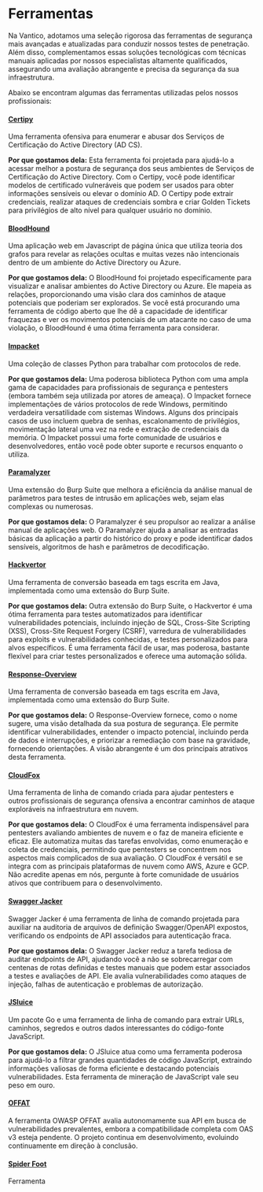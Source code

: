 # Ferramentas

Na Vantico, adotamos uma seleção rigorosa das ferramentas de segurança mais avançadas e atualizadas para conduzir nossos testes de penetração. Além disso, complementamos essas soluções tecnológicas com técnicas manuais aplicadas por nossos especialistas altamente qualificados, assegurando uma avaliação abrangente e precisa da segurança da sua infraestrutura.

Abaixo se encontram algumas das ferramentas utilizadas pelos nossos profissionais:

#### [Certipy](https://github.com/ly4k/Certipy)

Uma ferramenta ofensiva para enumerar e abusar dos Serviços de Certificação do Active Directory (AD CS).

**Por que gostamos dela:** Esta ferramenta foi projetada para ajudá-lo a acessar melhor a postura de segurança dos seus ambientes de Serviços de Certificação do Active Directory. Com o Certipy, você pode identificar modelos de certificado vulneráveis que podem ser usados para obter informações sensíveis ou elevar o domínio AD. O Certipy pode extrair credenciais, realizar ataques de credenciais sombra e criar Golden Tickets para privilégios de alto nível para qualquer usuário no domínio.

#### [BloodHound](https://github.com/BloodHoundAD/BloodHound)

Uma aplicação web em Javascript de página única que utiliza teoria dos grafos para revelar as relações ocultas e muitas vezes não intencionais dentro de um ambiente do Active Directory ou Azure.

**Por que gostamos dela:** O BloodHound foi projetado especificamente para visualizar e analisar ambientes do Active Directory ou Azure. Ele mapeia as relações, proporcionando uma visão clara dos caminhos de ataque potenciais que poderiam ser explorados. Se você está procurando uma ferramenta de código aberto que lhe dê a capacidade de identificar fraquezas e ver os movimentos potenciais de um atacante no caso de uma violação, o BloodHound é uma ótima ferramenta para considerar.

#### [Impacket](https://github.com/fortra/impacket)

Uma coleção de classes Python para trabalhar com protocolos de rede.

**Por que gostamos dela:** Uma poderosa biblioteca Python com uma ampla gama de capacidades para profissionais de segurança e pentesters (embora também seja utilizada por atores de ameaça). O Impacket fornece implementações de vários protocolos de rede Windows, permitindo verdadeira versatilidade com sistemas Windows. Alguns dos principais casos de uso incluem quebra de senhas, escalonamento de privilégios, movimentação lateral uma vez na rede e extração de credenciais da memória. O Impacket possui uma forte comunidade de usuários e desenvolvedores, então você pode obter suporte e recursos enquanto o utiliza.

#### [Paramalyzer](https://github.com/PortSwigger/paramalyzer)

Uma extensão do Burp Suite que melhora a eficiência da análise manual de parâmetros para testes de intrusão em aplicações web, sejam elas complexas ou numerosas.

**Por que gostamos dela:** O Paramalyzer é seu propulsor ao realizar a análise manual de aplicações web. O Paramalyzer ajuda a analisar as entradas básicas da aplicação a partir do histórico do proxy e pode identificar dados sensíveis, algoritmos de hash e parâmetros de decodificação.

#### [Hackvertor](https://github.com/hackvertor/hackvertor)

Uma ferramenta de conversão baseada em tags escrita em Java, implementada como uma extensão do Burp Suite.

**Por que gostamos dela:** Outra extensão do Burp Suite, o Hackvertor é uma ótima ferramenta para testes automatizados para identificar vulnerabilidades potenciais, incluindo injeção de SQL, Cross-Site Scripting (XSS), Cross-Site Request Forgery (CSRF), varredura de vulnerabilidades para exploits e vulnerabilidades conhecidas, e testes personalizados para alvos específicos. É uma ferramenta fácil de usar, mas poderosa, bastante flexível para criar testes personalizados e oferece uma automação sólida.

#### [Response-Overview](https://github.com/PortSwigger/response-overview)

Uma ferramenta de conversão baseada em tags escrita em Java, implementada como uma extensão do Burp Suite.

**Por que gostamos dela:** O Response-Overview fornece, como o nome sugere, uma visão detalhada da sua postura de segurança. Ele permite identificar vulnerabilidades, entender o impacto potencial, incluindo perda de dados e interrupções, e priorizar a remediação com base na gravidade, fornecendo orientações. A visão abrangente é um dos principais atrativos desta ferramenta.

#### [CloudFox](https://github.com/BishopFox/cloudfox)

Uma ferramenta de linha de comando criada para ajudar pentesters e outros profissionais de segurança ofensiva a encontrar caminhos de ataque exploráveis na infraestrutura em nuvem.

**Por que gostamos dela:** O CloudFox é uma ferramenta indispensável para pentesters avaliando ambientes de nuvem e o faz de maneira eficiente e eficaz. Ele automatiza muitas das tarefas envolvidas, como enumeração e coleta de credenciais, permitindo que pentesters se concentrem nos aspectos mais complicados de sua avaliação. O CloudFox é versátil e se integra com as principais plataformas de nuvem como AWS, Azure e GCP. Não acredite apenas em nós, pergunte à forte comunidade de usuários ativos que contribuem para o desenvolvimento.

#### [Swagger Jacker](https://github.com/BishopFox/sj)

Swagger Jacker é uma ferramenta de linha de comando projetada para auxiliar na auditoria de arquivos de definição Swagger/OpenAPI expostos, verificando os endpoints de API associados para autenticação fraca.

**Por que gostamos dela:** O Swagger Jacker reduz a tarefa tediosa de auditar endpoints de API, ajudando você a não se sobrecarregar com centenas de rotas definidas e testes manuais que podem estar associados a testes e avaliações de API. Ele avalia vulnerabilidades como ataques de injeção, falhas de autenticação e problemas de autorização.

#### [JSluice](https://github.com/bishopfox/jsluice)

Um pacote Go e uma ferramenta de linha de comando para extrair URLs, caminhos, segredos e outros dados interessantes do código-fonte JavaScript.

**Por que gostamos dela:** O JSluice atua como uma ferramenta poderosa para ajudá-lo a filtrar grandes quantidades de código JavaScript, extraindo informações valiosas de forma eficiente e destacando potenciais vulnerabilidades. Esta ferramenta de mineração de JavaScript vale seu peso em ouro.

#### [OFFAT](https://github.com/OWASP/OFFAT)

A ferramenta OWASP OFFAT avalia autonomamente sua API em busca de vulnerabilidades prevalentes, embora a compatibilidade completa com OAS v3 esteja pendente. O projeto continua em desenvolvimento, evoluindo continuamente em direção à conclusão.



#### [**Spider Foot**](https://github.com/smicallef/spiderfoot)

Ferramenta
